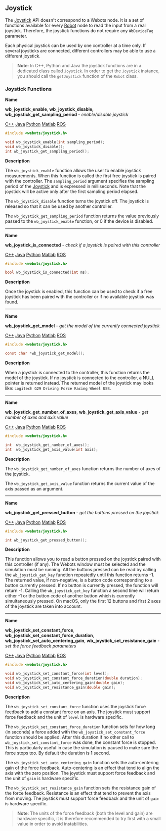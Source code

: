 ## Joystick

The [Joystick](#joystick) API doesn't correspond to a Webots node.
It is a set of functions available for every [Robot](robot.md) node to read the input from a real joystick.
Therefore, the joystick functions do not require any `WbDeviceTag` parameter.

Each physical joystick can be used by one controller at a time only.
If several joysticks are connected, different controllers may be able to use a different joystick.

> **Note**: In C++, Python and Java the joystick functions are in a dedicated class called `Joystick`.
In order to get the `Joystick` instance, you should call the `getJoystick` function of the `Robot` class.

### Joystick Functions

**Name**

**wb\_joystick\_enable**, **wb\_joystick\_disable**, **wb\_joystick\_get\_sampling\_period** - *enable/disable joystick*

[C++](cpp-api.md#cpp_joystick) [Java](java-api.md#java_joystick) [Python](python-api.md#python_joystick) [Matlab](matlab-api.md#matlab_joystick) [ROS](ros-api.md)

```c
#include <webots/joystick.h>

void wb_joystick_enable(int sampling_period);
void wb_joystick_disable();
int wb_joystick_get_sampling_period();
```

**Description**

The `wb_joystick_enable` function allows the user to enable joystick measurements.
When this function is called the first free joystick is paired with the controller.
The `sampling_period` argument specifies the sampling period of the [Joystick](#joystick) and is expressed in milliseconds.
Note that the joystick will be active only after the first sampling period elapsed.

The `wb_joystick_disable` function turns the joystick off.
The joystick is released so that it can be used by another controller.

The `wb_joystick_get_sampling_period` function returns the value previously passed to the `wb_joystick_enable` function, or 0 if the device is disabled.

---

**Name**

**wb\_joystick\_is\_connected** - *check if a joystick is paired with this controller*

[C++](cpp-api.md#cpp_joystick) [Java](java-api.md#java_joystick) [Python](python-api.md#python_joystick) [Matlab](matlab-api.md#matlab_joystick) [ROS](ros-api.md)

```c
#include <webots/joystick.h>

bool wb_joystick_is_connected(int ms);
```

**Description**

Once the joystick is enabled, this function can be used to check if a free joystick has been paired with the controller or if no available joystick was found.

---

**Name**

**wb\_joystick\_get\_model** - *get the model of the currently connected joystick*

[C++](cpp-api.md#cpp_joystick) [Java](java-api.md#java_joystick) [Python](python-api.md#python_joystick) [Matlab](matlab-api.md#matlab_joystick) [ROS](ros-api.md)

```c
#include <webots/joystick.h>

const char *wb_joystick_get_model();
```

**Description**

When a joystick is connected to the controller, this function returns the model of the joystick.
If no joystick is connected to the controller, a NULL pointer is returned instead.
The returned model of the joystick may looks like: `Logitech G29 Driving Force Racing Wheel USB`.

---

**Name**

**wb\_joystick\_get\_number\_of\_axes**, **wb\_joystick\_get\_axis\_value** - *get number of axes and axis value*

[C++](cpp-api.md#cpp_joystick) [Java](java-api.md#java_joystick) [Python](python-api.md#python_joystick) [Matlab](matlab-api.md#matlab_joystick) [ROS](ros-api.md)

```c
#include <webots/joystick.h>

int  wb_joystick_get_number_of_axes();
int  wb_joystick_get_axis_value(int axis);
```

**Description**

The `wb_joystick_get_number_of_axes` function returns the number of axes of the joystick.

The `wb_joystick_get_axis_value` function returns the current value of the axis passed as an argument.

---

**Name**

**wb\_joystick\_get\_pressed\_button** - *get the buttons pressed on the joystick*

[C++](cpp-api.md#cpp_joystick) [Java](java-api.md#java_joystick) [Python](python-api.md#python_joystick) [Matlab](matlab-api.md#matlab_joystick) [ROS](ros-api.md)

```c
#include <webots/joystick.h>

int wb_joystick_get_pressed_button();
```

**Description**

This function allows you to read a button pressed on the joystick paired with this controller (if any).
The Webots window must be selected and the simulation must be running.
All the buttons pressed can be read by calling the `wb_joystick_get_key` function repeatedly until this function returns -1.
The returned value, if non-negative, is a button code corresponding to a button currently pressed.
If no button is currently pressed, the function will return -1.
Calling the `wb_joystick_get_key` function a second time will return either -1 or the button code of another button which is currently simultaneously pressed.
On macOS, only the first 12 buttons and first 2 axes of the joystick are taken into account.

---

**Name**

**wb\_joystick\_set\_constant\_force**, **wb\_joystick\_set\_constant\_force\_duration**, **wb\_joystick\_set\_auto\_centering\_gain**, **wb\_joystick\_set\_resistance\_gain** - *set the force feedback parameters*

[C++](cpp-api.md#cpp_joystick) [Java](java-api.md#java_joystick) [Python](python-api.md#python_joystick) [Matlab](matlab-api.md#matlab_joystick) [ROS](ros-api.md)

```c
#include <webots/joystick.h>

void wb_joystick_set_constant_force(int level);
void wb_joystick_set_constant_force_duration(double duration);
void wb_joystick_set_auto_centering_gain(double gain);
void wb_joystick_set_resistance_gain(double gain);
```

**Description**

The `wb_joystick_set_constant_force` function uses the joystick force feedback to add a constant force on an axis.
The joystick must support force feedback and the unit of `level` is hardware specific.

The `wb_joystick_set_constant_force_duration` function sets for how long (in seconds) a force added with the `wb_joystick_set_constant_force` function should be applied.
After this duration if no other call to `wb_joystick_set_constant_force` was done, the constant force is stopped.
This is particularly useful in case the simulation is paused to make sure the force stops too.
By default the duration is 1 second.

The `wb_joystick_set_auto_centering_gain` function sets the auto-centering gain of the force feedback.
Auto-centering is an effect that tend to align the axis with the zero position.
The joystick must support force feedback and the unit of `gain` is hardware specific.

The `wb_joystick_set_resistance_gain` function sets the resistance gain of the force feedback.
Resistance is an effect that tend to prevent the axis from moving.
The joystick must support force feedback and the unit of `gain` is hardware specific.

> **Note**: The units of the force feedback (both the level and gain) are hardware specific, it is therefore recommended to try first with a small value in order to avoid instabilities.
